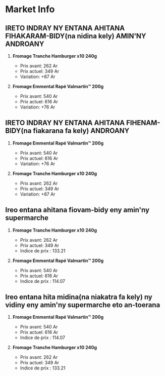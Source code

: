 # Market Info

## IRETO INDRAY NY ENTANA AHITANA FIHAKARAM-BIDY(na nidina kely) AMIN'NY ANDROANY

1. **Fromage Tranche Hamburger x10  240g**
   - Prix avant: 262 Ar
   - Prix actuel: 349 Ar
   - Variation: +87 Ar

2. **Fromage Emmental Rapé  Valmartin™ 200g**
   - Prix avant: 540 Ar
   - Prix actuel: 616 Ar
   - Variation: +76 Ar

## IRETO INDRAY NY ENTANA AHITANA FIHENAM-BIDY(na fiakarana fa kely) ANDROANY

1. **Fromage Emmental Rapé  Valmartin™ 200g**
   - Prix avant: 540 Ar
   - Prix actuel: 616 Ar
   - Variation: +76 Ar

2. **Fromage Tranche Hamburger x10  240g**
   - Prix avant: 262 Ar
   - Prix actuel: 349 Ar
   - Variation: +87 Ar

## Ireo entana ahitana fiovam-bidy eny amin'ny supermarche

1. **Fromage Tranche Hamburger x10  240g**
   - Prix avant: 262 Ar
   - Prix actuel: 349 Ar
   - Indice de prix : 133.21

2. **Fromage Emmental Rapé  Valmartin™ 200g**
   - Prix avant: 540 Ar
   - Prix actuel: 616 Ar
   - Indice de prix : 114.07

## Ireo entana hita midina(na niakatra fa kely) ny vidiny eny amin'ny supermarche eto an-toerana

1. **Fromage Emmental Rapé  Valmartin™ 200g**
   - Prix avant: 540 Ar
   - Prix actuel: 616 Ar
   - Indice de prix : 114.07

2. **Fromage Tranche Hamburger x10  240g**
   - Prix avant: 262 Ar
   - Prix actuel: 349 Ar
   - Indice de prix : 133.21

